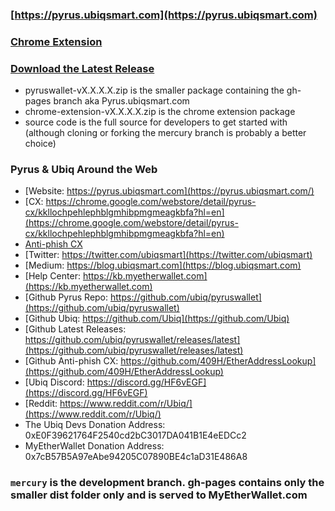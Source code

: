 ### [https://pyrus.ubiqsmart.com](https://pyrus.ubiqsmart.com)

### [Chrome Extension](https://chrome.google.com/webstore/detail/pyrus-cx/kkllochpehlephblgmhibpmgmeagkbfa?hl=en)

### [Download the Latest Release](https://github.com/ubiq/pyruswallet/releases/latest)

- pyruswallet-vX.X.X.X.zip is the smaller package containing the gh-pages branch aka Pyrus.ubiqsmart.com
- chrome-extension-vX.X.X.X.zip is the chrome extension package
- source code is the full source for developers to get started with (although cloning or forking the mercury branch is probably a better choice)


### Pyrus & Ubiq Around the Web

- [Website: https://pyrus.ubiqsmart.com](https://pyrus.ubiqsmart.com/)
- [CX: https://chrome.google.com/webstore/detail/pyrus-cx/kkllochpehlephblgmhibpmgmeagkbfa?hl=en](https://chrome.google.com/webstore/detail/pyrus-cx/kkllochpehlephblgmhibpmgmeagkbfa?hl=en)
- [Anti-phish CX](https://chrome.google.com/webstore/detail/etheraddresslookup/pdknmigbbbhmllnmgdfalmedcmcefdfn)
- [Twitter: https://twitter.com/ubiqsmart](https://twitter.com/ubiqsmart)
- [Medium: https://blog.ubiqsmart.com](https://blog.ubiqsmart.com)
- [Help Center: https://kb.myetherwallet.com](https://kb.myetherwallet.com)
- [Github Pyrus Repo: https://github.com/ubiq/pyruswallet](https://github.com/ubiq/pyruswallet)
- [Github Ubiq: https://github.com/Ubiq](https://github.com/Ubiq)
- [Github Latest Releases: https://github.com/ubiq/pyruswallet/releases/latest](https://github.com/ubiq/pyruswallet/releases/latest)
- [Github Anti-phish CX: https://github.com/409H/EtherAddressLookup](https://github.com/409H/EtherAddressLookup)
- [Ubiq Discord: https://discord.gg/HF6vEGF](https://discord.gg/HF6vEGF)
- [Reddit: https://www.reddit.com/r/Ubiq/](https://www.reddit.com/r/Ubiq/)
-  The Ubiq Devs Donation Address: 0xE0F39621764F2540cd2bC3017DA041B1E4eEDCc2
-  MyEtherWallet Donation Address: 0x7cB57B5A97eAbe94205C07890BE4c1aD31E486A8


### `mercury` is the development branch. gh-pages contains only the smaller dist folder only and is served to MyEtherWallet.com
